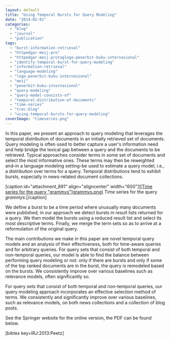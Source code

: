```yaml
---
layout: default
title: "Using Temporal Bursts for Query Modeling"
date: "2014-02-01"
categories:
  - "blog"
  - "journal"
  - "publication"
tags:
  - "burst-information-retrieval"
  - "httpedgar-meij-pro"
  - "httpedgar-meij-protaglogo-penerbit-buku-internasional"
  - "identify-temporal-burst-for-query-modeling"
  - "information-retrieval"
  - "language-modeling"
  - "logo-penerbit-buku-internasional"
  - "meij"
  - "penerbit-buku-internasional"
  - "query-modeling"
  - "query-model-consists-of"
  - "temporal-distribution-of-documents"
  - "time-series"
  - "trec-blog"
  - "using-temporal-bursts-for-query-modeling"
coverImage: "timeseries.png"
---
```


In this paper, we present an approach to query modeling that leverages the temporal distribution of documents in an initially retrieved set of documents. <!--more-->Query modeling is often used to better capture a user's information need and help bridge the lexical gap between a query and the documents to be retrieved. Typical approaches consider terms in some set of documents and select the most informative ones. These terms may then be reweighted and–in a language modeling setting–be used to estimate a query model, i.e., a distribution over terms for a query. Temporal distributions tend to exhibit bursts, especially in news-related document collections.

\[caption id="attachment_891" align="aligncenter" width="600"\][![Time series for the query "grammys"]grammys.png)](http://edgar.meij.pro/wp-content/uploads/2013/02/grammys.png) Time series for the query _grammys_.\[/caption\]

We define a burst to be a time period where unusually many documents were published; in our approach we detect bursts in result lists returned for a query. We then model the bursts using a reduced result list and select its most descriptive terms. Finally, we merge the term sets so as to arrive at a reformulation of the original query.

The main contributions we make in this paper are novel temporal query models and an analysis of their effectiveness, both for time-aware queries and for arbitrary queries. For query sets that consist of both temporal and non-temporal queries, our model is able to find the balance between performing query modeling or not: only if there are bursts and only if some of the top ranked documents are in the burst, the query is remodeled based on the bursts. We consistently improve over various baselines such as relevance models, often significantly so.

For query sets that consist of both temporal and non-temporal queries, our query modeling approach incorporates an effective selection method of terms. We consistently and significantly improve over various baselines, such as relevance models, on both news collections and a collection of blog posts.

See the Springer website for the online version, the PDF can be found below.

\[bibtex key=IRJ:2013:Peetz\]
